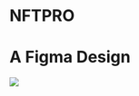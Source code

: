 # NFTPRO
<h1>A Figma Design</h1>
<img src="https://user-images.githubusercontent.com/115335243/233819727-db6fdc4b-e02e-4613-9e42-2674b1703ccc.jpg" />
